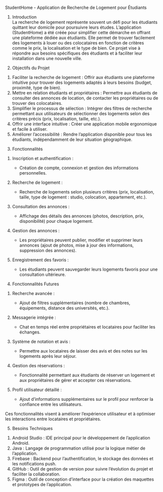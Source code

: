 
StudentHome - Application de Recherche de Logement pour Étudiants 

1) Introduction  
La recherche de logement représente souvent un défi pour les étudiants quittant leur domicile pour poursuivre leurs études. L’application (StudentHome) a été créée pour simplifier cette démarche en offrant une plateforme dédiée aux étudiants. Elle permet de trouver facilement des logements à louer ou des colocataires en fonction de critères comme le prix, la localisation et le type de bien. Ce projet vise à répondre aux besoins spécifiques des étudiants et à faciliter leur installation dans une nouvelle ville.  



2) Objectifs du Projet  

1. Faciliter la recherche de logement : Offrir aux étudiants une plateforme intuitive pour trouver des logements adaptés à leurs besoins (budget, proximité, type de bien).  
2. Mettre en relation étudiants et propriétaires : Permettre aux étudiants de consulter des annonces de location, de contacter les propriétaires ou de trouver des colocataires.  
3. Simplifier le processus de sélection : Intégrer des filtres de recherche permettant aux utilisateurs de sélectionner des logements selon des critères précis (prix, localisation, taille, etc.).  
4. Offrir une interface intuitive : Créer une application mobile ergonomique et facile à utiliser.  
5. Améliorer l’accessibilité : Rendre l’application disponible pour tous les étudiants, indépendamment de leur situation géographique.  



3) Fonctionnalités  

1. Inscription et authentification :  
   - Création de compte, connexion et gestion des informations personnelles.  

2. Recherche de logement :  
   - Recherche de logements selon plusieurs critères (prix, localisation, taille, type de logement : studio, colocation, appartement, etc.).  

3. Consultation des annonces :  
   - Affichage des détails des annonces (photos, description, prix, disponibilité) pour chaque logement.  

4. Gestion des annonces :  
   - Les propriétaires peuvent publier, modifier et supprimer leurs annonces (ajout de photos, mise à jour des informations, suppression des annonces).  

5. Enregistrement des favoris :  
   - Les étudiants peuvent sauvegarder leurs logements favoris pour une consultation ultérieure.  


4) Fonctionnalités Futures  

1. Recherche avancée :  
   - Ajout de filtres supplémentaires (nombre de chambres, équipements, distance des universités, etc.).  

2. Messagerie intégrée :  
   - Chat en temps réel entre propriétaires et locataires pour faciliter les échanges.  

3. Système de notation et avis :  
   - Permettre aux locataires de laisser des avis et des notes sur les logements après leur séjour.  

4. Gestion des réservations :  
   - Fonctionnalité permettant aux étudiants de réserver un logement et aux propriétaires de gérer et accepter ces réservations.  

5. Profil utilisateur détaillé :  
   - Ajout d’informations supplémentaires sur le profil pour renforcer la confiance entre les utilisateurs.  

Ces fonctionnalités visent à améliorer l’expérience utilisateur et à optimiser les interactions entre locataires et propriétaires.  


5) Besoins Techniques  

1. Android Studio : IDE principal pour le développement de l’application Android.  
2. Java : Langage de programmation utilisé pour la logique métier de l’application.  
3. Firebase : Backend pour l’authentification, le stockage des données et les notifications push.  
4. GitHub : Outil de gestion de version pour suivre l’évolution du projet et faciliter la collaboration.  
5. Figma : Outil de conception d’interface pour la création des maquettes et prototypes de l’application. 
